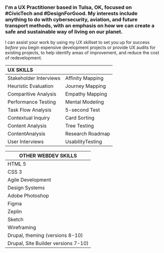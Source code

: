 ### I'm a UX Practitioner based in Tulsa, OK, focused on #CivicTech and #DesignForGood. My interests include anything to do with cybersecurity, aviation, and future transport methods, with an emphasis on how we can create a safe and sustainable way of living on our planet. 

I can assist your work by using my UX skillset to set you up for success _before_ you begin expensive development projects or provide UX audits for existing projects, to help identify areas of improvement, and reduce the cost of redevelopment.



| UX SKILLS | |
| :-------------------- | ---------------- |
| Stakeholder Interviews| Affinity Mapping |  
| Heuristic Evaluation  | Journey Mapping  |  
| Comparitive Analysis  | Empathy Mapping  |   
| Performance Testing   | Mental Modeling  |   
| Task Flow Analysis    | 5-second Test    |   
| Contextual Inquiry    | Card Sorting     |  
| Content Analysis      | Tree Testing     |   
| ContentAnalysis       | Research Roadmap |   
| User Interviews       | UsabilityTesting |  

| OTHER WEBDEV SKILLS   |   
| ------------------------------ |
| HTML 5                         |
| CSS 3                          |
| Agile Development              |
| Design Systems                 |
| Adobe Photoshop                |
| Figma                          |
| Zeplin                         |
| Sketch                         |
| Wireframing                    |
| Drupal, theming (versions 8-10)     |
| Drupal, Site Builder versions 7-10) |
